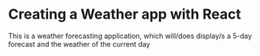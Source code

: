 # Creating a Weather app with React

This is a weather forecasting application, which will/does display/s a 5-day forecast and the weather of the current day 